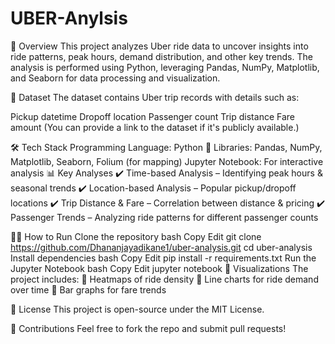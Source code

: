 # UBER-Anylsis
📌 Overview
This project analyzes Uber ride data to uncover insights into ride patterns, peak hours, demand distribution, and other key trends. The analysis is performed using Python, leveraging Pandas, NumPy, Matplotlib, and Seaborn for data processing and visualization.

📂 Dataset
The dataset contains Uber trip records with details such as:

Pickup datetime
Dropoff location
Passenger count
Trip distance
Fare amount
(You can provide a link to the dataset if it's publicly available.)

🛠 Tech Stack
Programming Language: Python 🐍
Libraries: Pandas, NumPy, Matplotlib, Seaborn, Folium (for mapping)
Jupyter Notebook: For interactive analysis
📊 Key Analyses
✔️ Time-based Analysis – Identifying peak hours & seasonal trends
✔️ Location-based Analysis – Popular pickup/dropoff locations
✔️ Trip Distance & Fare – Correlation between distance & pricing
✔️ Passenger Trends – Analyzing ride patterns for different passenger counts

🏃‍♂️ How to Run
Clone the repository
bash
Copy
Edit
git clone https://github.com/Dhananjayadikane1/uber-analysis.git
cd uber-analysis
Install dependencies
bash
Copy
Edit
pip install -r requirements.txt
Run the Jupyter Notebook
bash
Copy
Edit
jupyter notebook
📌 Visualizations
The project includes:
📌 Heatmaps of ride density
📌 Line charts for ride demand over time
📌 Bar graphs for fare trends

📜 License
This project is open-source under the MIT License.

🤝 Contributions
Feel free to fork the repo and submit pull requests!
